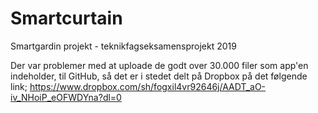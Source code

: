 # Smartcurtain
Smartgardin projekt - teknikfagseksamensprojekt 2019

Der var problemer med at uploade de godt over 30.000 filer som app'en indeholder, til GitHub, så det er i stedet delt på Dropbox på det følgende link; https://www.dropbox.com/sh/fogxil4vr92646j/AADT_aO-iv_NHoiP_eOFWDYna?dl=0 
